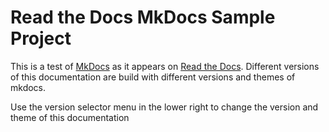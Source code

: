 # Read the Docs MkDocs Sample Project

This is a test of [MkDocs](http://mkdocs.org) as it appears on [Read the Docs](https://readthedocs.org).
Different versions of this documentation are build with different versions and themes of mkdocs.

Use the version selector menu in the lower right to change the version and theme of this documentation
